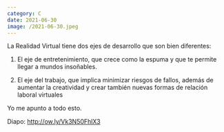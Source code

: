 ```yaml
--- 
category: C
date: 2021-06-30
image: /2021-06-30.jpeg 
--- 
```


La Realidad Virtual tiene dos ejes de desarrollo que son bien diferentes:

1) El eje de entretenimiento, que crece como la espuma y que te permite llegar a mundos insoñables.

2) El eje del trabajo, que implica minimizar riesgos de fallos, además de aumentar la creatividad y crear también nuevas formas de relación laboral virtuales

Yo me apunto a todo esto.

Diapo: http://ow.ly/Vk3N50FhlX3